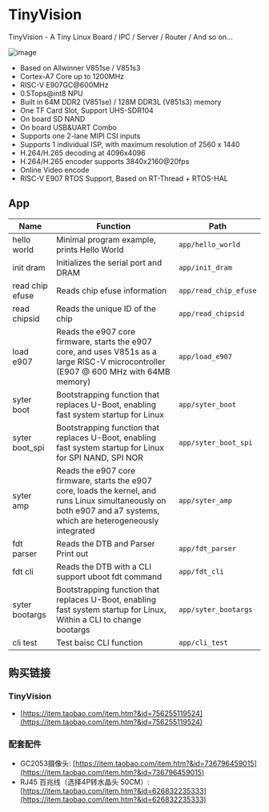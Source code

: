 # TinyVision

TinyVision - A Tiny Linux Board / IPC / Server / Router / And so on...

![image](https://github.com/YuzukiHD/SyterKit/assets/12003087/14378d81-ae4d-4008-b74d-abfc4c0ca6ac)

- Based on Allwinner V851se / V851s3 
- Cortex-A7 Core up to 1200MHz 
- RISC-V E907GC@600MHz
- 0.5Tops@int8 NPU
- Built in 64M DDR2 (V851se) / 128M DDR3L (V851s3) memory
- One TF Card Slot, Support UHS-SDR104
- On board SD NAND
- On board USB&UART Combo
- Supports one 2-lane MIPI CSI inputs
- Supports 1 individual ISP, with maximum resolution of 2560 x 1440
- H.264/H.265 decoding at 4096x4096
- H.264/H.265 encoder supports 3840x2160@20fps
- Online Video encode
- RISC-V E907 RTOS Support, Based on RT-Thread + RTOS-HAL

## App

| Name            | Function                                                     | Path                  |
| --------------- | ------------------------------------------------------------ | --------------------- |
| hello world     | Minimal program example, prints Hello World                  | `app/hello_world`     |
| init dram       | Initializes the serial port and DRAM                         | `app/init_dram`       |
| read chip efuse | Reads chip efuse information                                 | `app/read_chip_efuse` |
| read chipsid    | Reads the unique ID of the chip                              | `app/read_chipsid`    |
| load e907       | Reads the e907 core firmware, starts the e907 core, and uses V851s as a large RISC-V microcontroller (E907 @ 600 MHz with 64MB memory) | `app/load_e907`       |
| syter boot      | Bootstrapping function that replaces U-Boot, enabling fast system startup for Linux | `app/syter_boot`      |
| syter boot_spi  | Bootstrapping function that replaces U-Boot, enabling fast system startup for Linux for SPI NAND, SPI NOR| `app/syter_boot_spi`      |
| syter amp       | Reads the e907 core firmware, starts the e907 core, loads the kernel, and runs Linux simultaneously on both e907 and a7 systems, which are heterogeneously integrated | `app/syter_amp`       |
| fdt parser      | Reads the DTB and Parser Print out                           | `app/fdt_parser`      |
| fdt cli         | Reads the DTB with a CLI support uboot fdt command           | `app/fdt_cli`         |
| syter bootargs  | Bootstrapping function that replaces U-Boot, enabling fast system startup for Linux, Within a CLI to change bootargs | `app/syter_bootargs`  |
| cli test        | Test baisc CLI function                                      | `app/cli_test`        |

## 购买链接

### TinyVision

- [https://item.taobao.com/item.htm?&id=756255119524](https://item.taobao.com/item.htm?&id=756255119524)

### 配套配件

- GC2053摄像头: [https://item.taobao.com/item.htm?&id=736796459015](https://item.taobao.com/item.htm?&id=736796459015)
- RJ45 百兆线（选择4P转水晶头 50CM）: [https://item.taobao.com/item.htm?&id=626832235333](https://item.taobao.com/item.htm?&id=626832235333)
